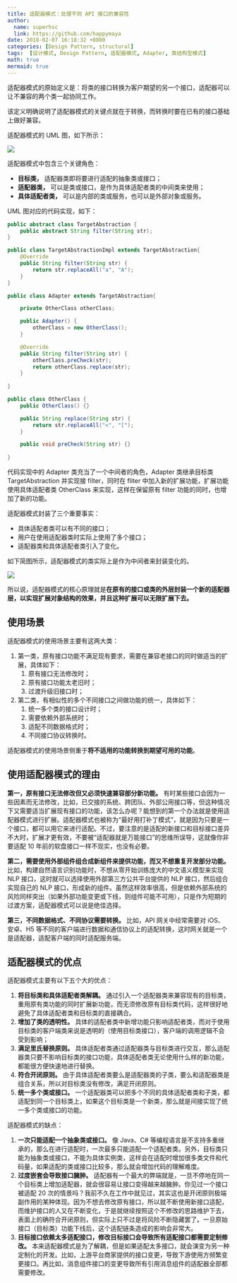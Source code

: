```yaml
---
title: 适配器模式：处理不同 API 接口的兼容性
author:
  name: superhsc
  link: https://github.com/happymaya
date: 2018-02-07 16:18:32 +0800
categories: [Design Pattern, structural]
tags:  [设计模式, Design Pattern, 适配器模式, Adapter, 类结构型模式]
math: true
mermaid: true
---
```


适配器模式的原始定义是：将类的接口转换为客户期望的另一个接口，适配器可以让不兼容的两个类一起协同工作。

该定义明确说明了适配器模式的关键点就在于转换，而转换时要在已有的接口基础上做好兼容。

适配器模式的 UML 图，如下所示：

![](https://images.happymaya.cn/assert/design-patterns/adapter-uml.png#crop=0&crop=0&crop=1&crop=1&id=m8fWd&originHeight=226&originWidth=624&originalType=binary&ratio=1&rotation=0&showTitle=false&status=done&style=none&title=)

适配器模式中包含三个关键角色：

- **目标类，** 适配器类即将要进行适配的抽象类或接口；
- **适配器类，** 可以是类或接口，是作为具体适配者类的中间类来使用；
- **具体适配者类，** 可以是内部的类或服务，也可以是外部对象或服务。

UML 图对应的代码实现，如下：

```java
public abstract class TargetAbstraction {
    public abstract String filter(String str);
}

public class TargetAbstractionImpl extends TargetAbstraction{
    @Override
    public String filter(String str) {
        return str.replaceAll("a", "A");
    }
}

public class Adapter extends TargetAbstraction{

    private OtherClass otherClass;

    public Adapter() {
        otherClass = new OtherClass();
    }

    @Override
    public String filter(String str) {
        otherClass.preCheck(str);
        return otherClass.replace(str);
    }
    
}

public class OtherClass {
    public OtherClass() {}

    public String replace(String str) {
        return str.replaceAll("<", "[");
    }

    public void preCheck(String str) {}
    
}
```

代码实现中的 Adapter 类充当了一个中间者的角色，Adapter 类继承目标类 TargetAbstraction 并实现接 filter，同时在 fliter 中加入新的扩展功能，扩展功能使用具体适配者类 OtherClass 来实现，这样在保留原有 filter 功能的同时，也增加了新的功能。

适配器模式封装了三个重要事实：

- 具体适配者类可以有不同的接口；
- 用户在使用适配器类时实际上使用了多个接口；
- 适配器类和具体适配者类引入了变化。

如下简图所示，适配器模式的类实际上是作为中间者来封装变化的。

![](https://images.happymaya.cn/assert/design-patterns/adapter-after-uml.png#crop=0&crop=0&crop=1&crop=1&id=bnGwX&originHeight=164&originWidth=427&originalType=binary&ratio=1&rotation=0&showTitle=false&status=done&style=none&title=)

所以说，适配器模式的核心原理就是**在原有的接口或类的外层封装一个新的适配器层，以实现扩展对象结构的效果，并且这种扩展可以无限扩展下去。**

## 使用场景

适配器模式的使用场景主要有这两大类：

1. 第一类，原有接口功能不满足现有要求，需要在兼容老接口的同时做适当的扩展，具体如下： 
   1. 原有接口无法修改时；
   1. 原有接口功能太老旧时；
   1. 过渡升级旧接口时；
2. 第二类，有相似性的多个不同接口之间做功能的统一，具体如下： 
   1. 统一多个类的接口设计时；
   1. 需要依赖外部系统时；
   1. 适配不同数据格式时；
   1. 不同接口协议转换时。

适配器模式的使用场景侧重于**将不适用的功能转换到期望可用的功能**。

## 使用适配器模式的理由

**第一，原有接口无法修改但又必须快速兼容部分新功能。** 有时某些接口会因为一些因素而无法修改，比如，已交接的系统、跨团队、外部公用接口等，但这种情况下又需要适当扩展现有接口的功能，该怎么办呢？能想到的第一个办法就是使用适配器模式进行扩展。适配器模式也被称为“最好用打补丁模式”，就是因为只要是一个接口，都可以用它来进行适配。不过，要注意的是适配的新接口和目标接口差异不大时，扩展才更有效，不要被“适配器就是万能接口”的思维所误导，这就像你非要适配 10 年前的软盘接口一样不现实，也没有必要。

**第二，需要使用外部组件组合成新组件来提供功能，而又不想重复开发部分功能。** 比如，构建自然语言识别功能时，不想从零开始训练庞大的中文语义模型来实现 NLP 接口，这时就可以选择使用外部第三方公共平台提供的 NLP 接口，然后组合实现自己的 NLP 接口，形成新的组件。虽然这样效率很高，但是依赖外部系统的风险同样突出（如果外部功能变更或下线，则组件可能不可用），只是作为短期的过渡方案，适配器模式可以说是绝佳选择。

**第三，不同数据格式、不同协议需要转换。** 比如，API 网关中经常需要对 iOS、安卓、H5 等不同的客户端进行数据和通信协议上的适配转换，这时网关就是一个是适配器，适配客户端的同时适配服务端。

## 适配器模式的优点

适配器模式主要有以下五个大的优点：

1. **将目标类和具体适配者类解耦。** 通过引入一个适配器类来兼容现有的目标类，重用原有类功能的同时扩展新功能，而无须修改原有目标类代码，这样很好地避免了具体适配者类和目标类的直接耦合。
2. **增加了类的透明性。** 具体的适配者类中新增功能只影响适配者类，而对于使用目标类的客户端类来说是透明的（使用目标类接口），客户端的调用逻辑不会受到影响；
3. **满足里氏替换原则。** 具体适配者类通过适配器类与目标类进行交互，那么适配器类只要不影响目标类的接口功能，具体适配者类无论使用什么样的新功能，都能很方便快速地进行替换。
4. **符合开闭原则。** 由于具体适配者类要么是适配器类的子类，要么和适配器类是组合关系，所以对目标类没有修改，满足开闭原则。
5. **统一多个类或接口。** 一个适配器类可以把多个不同的具体适配者类和子类，都适配到同一个目标类上，如果这个目标类是一个新类，那么就是间接实现了统一多个类或接口的功能。

适配器模式的缺点：

1. **一次只能适配一个抽象类或接口。** 像 Java、C# 等编程语言是不支持多重继承的，那么在进行适配时，一次最多只能适配一个适配者类。另外，目标类只能为抽象类或接口，不能为具体实例类，这样会在适配时增加很多类文件和代码量，如果适配的类或接口比较多，那么就会增加代码的理解难度。
2. **过度嵌套会导致接口臃肿。** 适配器有一个最大的弊端就是，一旦不停地在同一个目标类上增加适配器，就会很容易让接口变得越来越臃肿。你见过一个接口被适配 20 次的情景吗？我前不久在工作中就见过，其实这也是开闭原则极端副作用的某种体现。因为不想去修改原有接口，所以就不断使用新接口适配，而维护接口的人又在不断变化，于是就继续按照这个不修改的思路维护下去，表面上的确符合开闭原则，但实际上只不过是将风险不断隐藏罢了。一旦原始接口（目标类）功能下线后，这个适配链条造成的影响会非常大。
3. **目标接口依赖太多适配接口，修改目标接口会导致所有适配接口都需要定制修改。** 本来适配器模式是为了解耦，但是如果适配太多接口，就会演变为另一种定制化的开发。比如，上游平台商家提供的接口变更，导致下游使用方频繁变更接口。再比如，消息组件接口的变更导致所有引用消息组件的适配器全部都需要修改。
